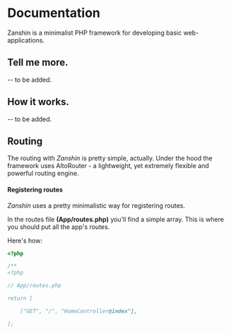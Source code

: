 # Documentation

Zanshin is a minimalist PHP framework for developing basic web-applications.

## Tell me more.
-- to be added.

## How it works.
-- to be added.

## Routing
The routing with *Zanshin* is pretty simple, actually. Under the hood the framework uses AltoRouter - a lightweight, yet extremely flexible and powerful routing engine.

#### Registering routes
*Zanshin* uses a pretty minimalistic way for registering routes.

In the routes file **(App/routes.php)** you'll find a simple array. This is where you should put all the app's routes.

Here's how:

```php
<?php

/**
<?php

// App/routes.php

return [

    ["GET", "/", "HomeController@index"],

];
```
